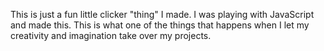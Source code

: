 This is just a fun little clicker "thing" I made. I was playing with JavaScript and made this. This is what one of the things that happens when I let my creativity and imagination take over my projects.